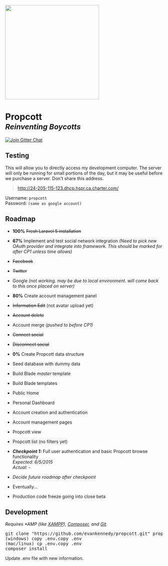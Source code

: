 <img src="https://lh3.googleusercontent.com/HpyyLAiSwiH_mECdaYMDraX7w9MpW4ET3K38xMSMdBRmEszdZaOApbrRnkN9E0vTaifm5A=w1342-h587" alt="" width="300" />

# Propcott <br><em><small>Reinventing Boycotts</small></em>

[![Join Gitter Chat](https://img.shields.io/badge/GITTER-join%20chat-green.svg)](https://gitter.im/evankennedy/propcott)

## Testing

This will allow you to directly access my development computer. The server will only be running for small portions of the day, but it may be useful before we purchase a server. Don't share this address.

> http://24-205-115-123.dhcp.hspr.ca.charter.com/

Username: `propcott`<br>
Password: `(same as google account)`

## Roadmap

* **100%** ~~Fresh Laravel 5 installation~~
* **67%** Implement and test social network integration *(Need to pick new OAuth provider and integrate into framework. This should be marked for after CP1 unless time allows)*
 * ~~Facebook~~
 * ~~Twitter~~
 * Google *(not working. may be due to local environment. will come back to this once placed on server)*
* **80%** Create account management panel
 * ~~Information Edit~~ (not avatar upload yet)
 * ~~Account delete~~
 * Account merge *(pushed to before CP1)*
 * ~~Connect social~~
 * ~~Disconnect social~~
* **0%** Create Propcott data structure
* Seed database with dummy data
* Build Blade *master* template
* Build Blade templates
 * Public Home
 * Personal Dashboard</font>
 * Account creation and authentication
 * Account management pages
 * Propcott view
 * Propcott list (no filters yet)

* **_Checkpoint 1:_** Full user authentication and basic Propcott browse functionality<br>*Expected: 6/5/2015*<br>*Actual: -*

* _Decide future roadmap after checkpoint_
* Eventually...
 * Production code freeze going into close beta

## Development

_Requires *AMP (like [XAMPP](https://www.apachefriends.org/)), [Composer](https://getcomposer.org/), and [Git](https://git-scm.com/)._

<pre>
git clone "https://github.com/evankennedy/propcott.git" propcott
(windows) copy .env.copy .env
(mac/linux) cp .env.copy .env
composer install
</pre>

Update .env file with new information.
